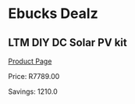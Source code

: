 
# Ebucks Dealz
## LTM DIY DC Solar PV kit
[Product Page](https://www.ebucks.com/web/shop/productSelected.do?prodId=355845765&catId=854105660)

Price: R7789.00

Savings: 1210.0


	